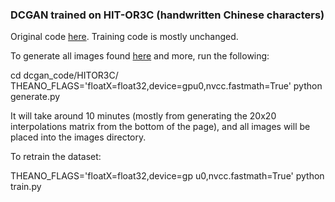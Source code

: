 ### DCGAN trained on HIT-OR3C (handwritten Chinese characters)

Original code [here](https://github.com/Newmu/dcgan_code). Training code is mostly unchanged.

To generate all images found [here](genekogan.com/works/a-book-from-the-sky.html) and more, run the following:
  
  cd dcgan_code/HITOR3C/
  THEANO_FLAGS='floatX=float32,device=gpu0,nvcc.fastmath=True' python generate.py

It will take around 10 minutes (mostly from generating the 20x20 interpolations matrix from the bottom of the page), and all images will be placed into the images directory.

To retrain the dataset:

  THEANO_FLAGS='floatX=float32,device=gp
u0,nvcc.fastmath=True' python train.py
